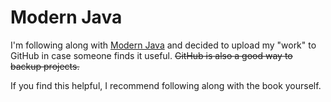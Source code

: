 # Modern Java

I'm following along with [Modern Java](https://together-java.github.io/ModernJava/) and decided to upload my "work" to GitHub in case someone finds it useful.
~~GitHub is also a good way to backup projects.~~

If you find this helpful, I recommend following along with the book yourself.
